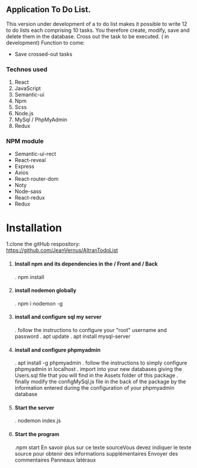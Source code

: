 ## Application To Do List.

This version under development of a to do list makes it possible to write 12 to do lists each comprising 10 tasks.
You therefore create, modify, save and delete them in the database.
Cross out the task to be executed.
( in development)
Function to come: 
* Save crossed-out tasks


### Technos used

1. React
1. JavaScript
1. Semantic-ui
1. Npm
1. Scss
1. Node.js
1. MySql / PhpMyAdmin
1. Redux

### NPM module

* Semantic-ui-rect
* React-reveal
* Express
* Axios
* React-router-dom
* Noty
* Node-sass
* React-redux
* Redux

# Installation

1.clone the gitHub respository: https://github.com/JeanVernus/AltranTodoList

1. #### Install npm and its dependencies in the / Front and / Back
      . npm install
1. #### install nodemon globally
      . npm i nodemon -g
1. #### install and configure sql my server
      . follow the instructions to configure your "root" username and password
      . apt update
      . apt install mysql-server
1. #### install and configure phpmyadmin
      . apt install -g phpmyadmin
      . follow the instructions to simply configure phpmyadmin in localhost
      . import into your new databases giving the Users.sql file that you will find in the Assets folder of this package
      . finally modify the configMySql.js file in the back of the package by the information entered during the configuration of your phpmyadmin database
1. #### Start the server
      . nodemon index.js
1. #### Start the program
      .npm start 
En savoir plus sur ce texte sourceVous devez indiquer le texte source pour obtenir des informations supplémentaires
Envoyer des commentaires
Panneaux latéraux